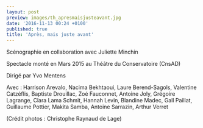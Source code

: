 ```yaml
---
layout: post
preview: images/th_apresmaisjusteavant.jpg
date: '2016-11-13 00:24 +0100'
published: true
title: 'Après, mais juste avant'
---
```

Scénographie en collaboration avec Juliette Minchin

Spectacle monté en Mars 2015 au Théâtre du Conservatoire (CnsAD)

Dirigé par Yvo Mentens

Avec : Harrison Arevalo, Nacima Bekhtaoui, Laure Berend-Sagols, Valentine Catzéflis, Baptiste Drouillac, Zoé Fauconnet, Antoine Joly, Grégoire Lagrange, Clara Lama Schmit, Hannah Levin, Blandine Madec, Gall Paillat, Guillaume Pottier, Makita Samba, Antoine Sarrazin, Arthur Verret

(Crédit photos : Christophe Raynaud de Lage)
